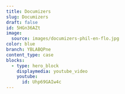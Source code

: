 ```yaml
---
title: Documizers
slug: Documizers
draft: false
id: 5HGn36AZt
image:
  source: images/documizers-phil-en-flo.jpg
color: blue
branch: YBLABQPne
content_type: case
blocks:
  - type: hero_block
    displaymedia: youtube_video
    youtube:
      id: Uhp69GAIw4c
---
```

